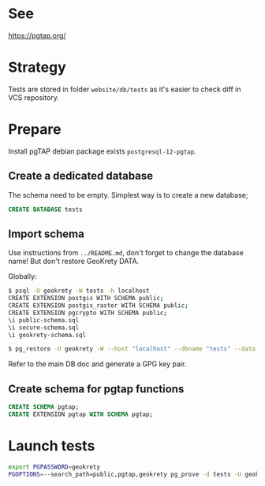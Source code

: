
# See
https://pgtap.org/

# Strategy
Tests are stored in folder `website/db/tests` as it's easier to check diff in VCS repository.

# Prepare

Install pgTAP debian package exists `postgresql-12-pgtap`.

## Create a dedicated database
The schema need to be empty. Simplest way is to create a new database;

```sql
CREATE DATABASE tests
```

## Import schema
Use instructions from `../README.md`, don't forget to change the database name! But don't restore GeoKrety DATA.

Globally:
```bash
$ psql -U geokrety -W tests -h localhost
CREATE EXTENSION postgis WITH SCHEMA public;
CREATE EXTENSION postgis_raster WITH SCHEMA public;
CREATE EXTENSION pgcrypto WITH SCHEMA public;
\i public-schema.sql
\i secure-schema.sql
\i geokrety-schema.sql

$ pg_restore -U geokrety -W --host "localhost" --dbname "tests" --data-only --disable-triggers --verbose --schema "public" public-data.tar
```

Refer to the main DB doc and generate a GPG key pair.

## Create schema for pgtap functions
```sql
CREATE SCHEMA pgtap;
CREATE EXTENSION pgtap WITH SCHEMA pgtap;
```

# Launch tests
```bash
export PGPASSWORD=geokrety
PGOPTIONS=--search_path=public,pgtap,geokrety pg_prove -d tests -U geokrety -h localhost -S search_path=public,pgtap,geokrety -t website/db/tests/test*.sql
```
